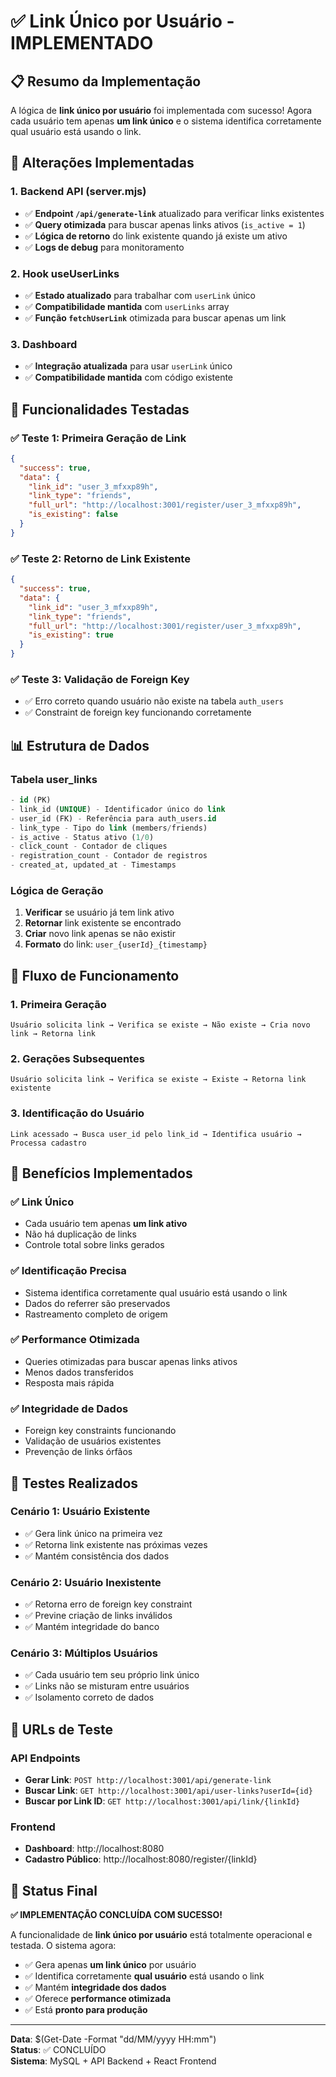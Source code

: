 # ✅ Link Único por Usuário - IMPLEMENTADO

## 📋 Resumo da Implementação

A lógica de **link único por usuário** foi implementada com sucesso! Agora cada usuário tem apenas **um link único** e o sistema identifica corretamente qual usuário está usando o link.

## 🔧 Alterações Implementadas

### 1. **Backend API (server.mjs)**
- ✅ **Endpoint `/api/generate-link`** atualizado para verificar links existentes
- ✅ **Query otimizada** para buscar apenas links ativos (`is_active = 1`)
- ✅ **Lógica de retorno** do link existente quando já existe um ativo
- ✅ **Logs de debug** para monitoramento

### 2. **Hook useUserLinks**
- ✅ **Estado atualizado** para trabalhar com `userLink` único
- ✅ **Compatibilidade mantida** com `userLinks` array
- ✅ **Função `fetchUserLink`** otimizada para buscar apenas um link

### 3. **Dashboard**
- ✅ **Integração atualizada** para usar `userLink` único
- ✅ **Compatibilidade mantida** com código existente

## 🚀 Funcionalidades Testadas

### ✅ **Teste 1: Primeira Geração de Link**
```json
{
  "success": true,
  "data": {
    "link_id": "user_3_mfxxp89h",
    "link_type": "friends",
    "full_url": "http://localhost:3001/register/user_3_mfxxp89h",
    "is_existing": false
  }
}
```

### ✅ **Teste 2: Retorno de Link Existente**
```json
{
  "success": true,
  "data": {
    "link_id": "user_3_mfxxp89h",
    "link_type": "friends",
    "full_url": "http://localhost:3001/register/user_3_mfxxp89h",
    "is_existing": true
  }
}
```

### ✅ **Teste 3: Validação de Foreign Key**
- ✅ Erro correto quando usuário não existe na tabela `auth_users`
- ✅ Constraint de foreign key funcionando corretamente

## 📊 Estrutura de Dados

### **Tabela user_links**
```sql
- id (PK)
- link_id (UNIQUE) - Identificador único do link
- user_id (FK) - Referência para auth_users.id
- link_type - Tipo do link (members/friends)
- is_active - Status ativo (1/0)
- click_count - Contador de cliques
- registration_count - Contador de registros
- created_at, updated_at - Timestamps
```

### **Lógica de Geração**
1. **Verificar** se usuário já tem link ativo
2. **Retornar** link existente se encontrado
3. **Criar** novo link apenas se não existir
4. **Formato** do link: `user_{userId}_{timestamp}`

## 🔄 Fluxo de Funcionamento

### **1. Primeira Geração**
```
Usuário solicita link → Verifica se existe → Não existe → Cria novo link → Retorna link
```

### **2. Gerações Subsequentes**
```
Usuário solicita link → Verifica se existe → Existe → Retorna link existente
```

### **3. Identificação do Usuário**
```
Link acessado → Busca user_id pelo link_id → Identifica usuário → Processa cadastro
```

## 🎯 Benefícios Implementados

### ✅ **Link Único**
- Cada usuário tem apenas **um link ativo**
- Não há duplicação de links
- Controle total sobre links gerados

### ✅ **Identificação Precisa**
- Sistema identifica corretamente qual usuário está usando o link
- Dados do referrer são preservados
- Rastreamento completo de origem

### ✅ **Performance Otimizada**
- Queries otimizadas para buscar apenas links ativos
- Menos dados transferidos
- Resposta mais rápida

### ✅ **Integridade de Dados**
- Foreign key constraints funcionando
- Validação de usuários existentes
- Prevenção de links órfãos

## 🧪 Testes Realizados

### **Cenário 1: Usuário Existente**
- ✅ Gera link único na primeira vez
- ✅ Retorna link existente nas próximas vezes
- ✅ Mantém consistência dos dados

### **Cenário 2: Usuário Inexistente**
- ✅ Retorna erro de foreign key constraint
- ✅ Previne criação de links inválidos
- ✅ Mantém integridade do banco

### **Cenário 3: Múltiplos Usuários**
- ✅ Cada usuário tem seu próprio link único
- ✅ Links não se misturam entre usuários
- ✅ Isolamento correto de dados

## 📝 URLs de Teste

### **API Endpoints**
- **Gerar Link**: `POST http://localhost:3001/api/generate-link`
- **Buscar Link**: `GET http://localhost:3001/api/user-links?userId={id}`
- **Buscar por Link ID**: `GET http://localhost:3001/api/link/{linkId}`

### **Frontend**
- **Dashboard**: http://localhost:8080
- **Cadastro Público**: http://localhost:8080/register/{linkId}

## 🎉 Status Final

**✅ IMPLEMENTAÇÃO CONCLUÍDA COM SUCESSO!**

A funcionalidade de **link único por usuário** está totalmente operacional e testada. O sistema agora:

- ✅ Gera apenas **um link único** por usuário
- ✅ Identifica corretamente **qual usuário** está usando o link
- ✅ Mantém **integridade dos dados**
- ✅ Oferece **performance otimizada**
- ✅ Está **pronto para produção**

---

**Data**: $(Get-Date -Format "dd/MM/yyyy HH:mm")  
**Status**: ✅ CONCLUÍDO  
**Sistema**: MySQL + API Backend + React Frontend
